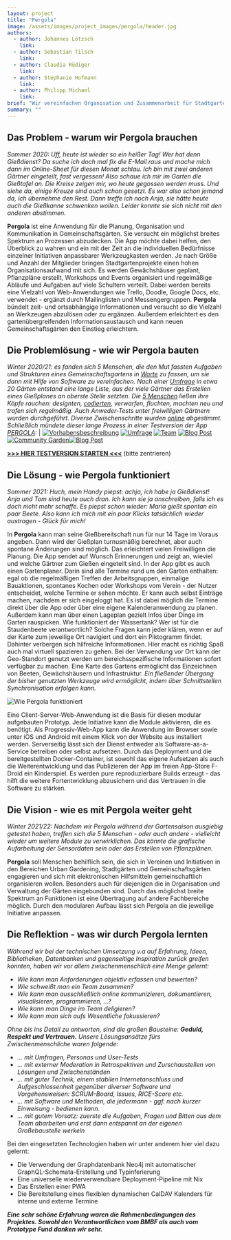 ```yaml
---
layout: project
title: "Pergola"
image: /assets/images/project_images/pergola/header.jpg
authors:
  - author: Johannes Lötzsch
    link:
  - author: Sebastian Tilsch
    link:
  - author: Claudia Rüdiger
    link:
  - author: Stephanie Hofmann
    link:
  - author: Philipp Michael
    link:
brief: "Wir vereinfachen Organisation und Zusammenarbeit für Stadtgartenprojekte."
summary: ""
---
```


## Das Problem - warum wir Pergola brauchen

_Sommer 2020: Uff, heute ist wieder so ein heißer Tag! Wer hat denn Gießdienst? Da suche ich doch mal fix die E-Mail raus und mache mich dann im Online-Sheet für diesen Monat schlau. Ich bin mit zwei anderen Gärtner eingeteilt, fast vergessen! Also schaue ich mir im Garten die Gießtafel an. Die Kreise zeigen mir, wo heute gegossen werden muss. Und siehe da, einige Kreuze sind auch schon gesetzt. Es war also schon jemand da, ich übernehme den Rest. Dann treffe ich noch Anja, sie hätte heute auch die Gießkanne schwenken wollen. Leider konnte sie sich nicht mit den anderen abstimmen._

**Pergola** ist eine Anwendung für die Planung, Organisation und Kommunikation in Gemeinschaftsgärten. Sie versucht ein möglichst breites Spektrum an Prozessen abzudecken. Die App möchte dabei helfen, den Überblick zu wahren und ein mit der Zeit an die individuellen Bedürfnisse einzelner Initiativen anpassbarer Werkzeugkasten werden.
Je nach Größe und Anzahl der Mitglieder bringen Stadtgartenprojekte einen hohen Organisationsaufwand mit sich. Es werden Gewächshäuser geplant, Pflanzpläne erstellt, Workshops und Events organisiert und regelmäßige Abläufe und Aufgaben auf viele Schultern verteilt. Dabei werden bereits eine Vielzahl von Web-Anwendungen wie Trello, Doodle, Google Docs, etc. verwendet - ergänzt durch Mailinglisten und Messengergruppen. **Pergola** bündelt zeit- und ortsabhängige Informationen und versucht so die Vielzahl an Werkzeugen abzulösen oder zu ergänzen. Außerdem erleichtert es den gartenübergreifenden Informationsaustausch und kann neuen Gemeinschaftsgärten den Einstieg erleichtern.

## Die Problemlösung - wie wir Pergola bauten

_Winter 2020/21: es fanden sich 5 Menschen, die den Mut fassten Aufgaben und Strukturen eines Gemeinschaftsgartens in [Worte](https://github.com/community-garden/community-garden.github.io/files/5950783/Vorhabensbeschreibung.pdf) zu fassen, um sie dann mit Hilfe von Software zu vereinfachen. Nach einer [Umfrage](https://community-garden.github.io/blog/post/1099653886/) in etwa 20 Gärten entstand eine lange Liste, aus der viele Gärtner das Erstellen eines Gießplanes an oberste Stelle setzten. Die [5 Menschen](https://community-garden.github.io/team) ließen ihre Köpfe rauchen: designten, [codierten](https://community-garden.github.io/blog/post/-2009237593/), verwarfen, fluchten, machten neu und trafen sich regelmäßig. Auch Anweder-Tests unter freiwilligen Gärtnern wurden durchgeführt. Diverse Zwischenschritte wurden [online](https://github.com/organizations/community-garden/settings/profile) abgestimmt. Schließlich mündete dieser lange Prozess in einer Testversion der App [PERGOLA](https://community-garden.github.io/blog/post/-426723368/):_ | [![Vorhabensbeschreibung](https://user-images.githubusercontent.com/72280627/107363312-3fc19c80-6ada-11eb-9037-3bb289e6ca9a.jpg)](https://github.com/community-garden/community-garden.github.io/files/5950783/Vorhabensbeschreibung.pdf) [![Umfrage](https://user-images.githubusercontent.com/72280627/107363307-3df7d900-6ada-11eb-992d-4d65551867f4.jpg)](https://community-garden.github.io/blog/post/1099653886/) [![Team](https://user-images.githubusercontent.com/72280627/107363305-3d5f4280-6ada-11eb-8b73-13553a37359a.jpg)](https://community-garden.github.io/team) [![Blog Post](https://user-images.githubusercontent.com/72280627/107516487-c5ae1800-6bac-11eb-8da4-a5bbf08b9c76.jpg)](https://community-garden.github.io/blog/post/-2009237593/) [![Community Garden](https://user-images.githubusercontent.com/72280627/107363308-3e906f80-6ada-11eb-92b4-32de0135e803.jpg)](https://github.com/organizations/community-garden/settings/profile)[![Blog Post](https://user-images.githubusercontent.com/72280627/107369762-74395680-6ae2-11eb-953f-3a1f7334ffe1.jpg)](https://community-garden.github.io/blog/post/-426723368/)

**[>>> HIER TESTVERSION STARTEN <<<](https://live.pergola.gra.one/)** (bitte zentrieren)

## Die Lösung - wie Pergola funktioniert

_Sommer 2021: Huch, mein Handy piepst: achja, ich habe ja Gießdienst! Anja und Tom sind heute auch dran. Ich kann sie ja anschreiben, falls ich es doch nicht mehr schaffe. Es piepst schon wieder: Maria gießt spontan ein paar Beete. Also kann ich mich mit ein paar Klicks tatsächlich wieder austragen - Glück für mich!_

In **Pergola** kann man seine Gießbereitschaft nun für nur 14 Tage im Voraus angeben. Dann wird der Gießplan turnusmäßig berechnet, aber auch spontane Änderungen sind möglich. Das erleichtert vielen Freiwilligen die Planung. Die App sendet auf Wunsch Erinnerungen und zeigt an, wieviel und welche Gärtner zum Gießen eingeteilt sind.
In der App gibt es auch einen Gartenplaner. Darin sind alle Termine rund um den Garten enthalten: egal ob die regelmäßigen Treffen der Arbeitsgruppen, einmalige Bauaktionen, spontanes Kochen oder Workshops vom Verein - der Nutzer entscheidet, welche Termine er sehen möchte. Er kann auch selbst Einträge machen, nachdem er sich eingeloggt hat. Es ist dabei möglich die Termine direkt über die App oder über eine eigene Kalenderanwendung zu planen.
Außerdem kann man über einen Lageplan gezielt Infos über Dinge im Garten rauspicken. Wie funktioniert der Wassertank? Wer ist für die Staudenbeete verantwortlich? Solche Fragen kann jeder klären, wenn er auf der Karte zum jeweilige Ort navigiert und dort ein Piktogramm findet. Dahinter verbergen sich hilfreiche Informationen. Hier macht es richtig Spaß auch mal virtuell spazieren zu gehen. Bei der Verwendung vor Ort kann der Geo-Standort genutzt werden um bereichsspezifische Informationen sofort verfügbar zu machen. Eine Karte des Gartens ermöglicht das Einzeichnen von Beeten, Gewächshäusern und Infrastruktur. _Ein fließender Übergang der bisher genutzten Werkzeuge wird ermöglicht, indem über Schnittstellen Synchronisation erfolgen kann._

![Wie Pergola funktioniert](https://user-images.githubusercontent.com/72280627/107227775-1b06ef80-6a1c-11eb-8400-0f68d15b61c5.jpg)

Eine Client-Server-Web-Anwendung ist die Basis für diesen modular aufgebauten Prototyp. Jede Initiative kann die Module aktivieren, die es benötigt. Als Progressiv-Web-App kann die Anwendung im Browser sowie unter iOS und Android mit einem Klick von der Website aus installiert werden. Serverseitig lässt sich der Dienst entweder als Software-as-a-Service betreiben oder selbst aufsetzen. Durch das Deployment und die bereitgestellten Docker-Container, ist sowohl das eigene Aufsetzen als auch die Weiterentwicklung und das Publizieren der App im freien App-Store F-Droid ein Kinderspiel. Es werden pure reproduzierbare Builds erzeugt - das hilft die weitere Fortentwicklung abzusichern und das Vertrauen in die Software zu stärken.

## Die Vision - wie es mit Pergola weiter geht

_Winter 2021/22: Nachdem wir Pergola während der Gartensaison ausgiebig getestet haben, treffen sich die 5 Menschen - oder auch andere - vielleicht wieder um weitere Module zu verwirklichen. Das könnte die grafische Aufarbeitung der Sensordaten sein oder das Erstellen von Pflanzplänen._

**Pergola** soll Menschen behilflich sein, die sich in Vereinen und Initiativen in den Bereichen Urban Gardening, Stadtgärten und Gemeinschaftsgärten engagieren und sich mit elektronischen Hilfsmitteln gemeinschaftlich organisieren wollen. Besonders auch für diejenigen die in Organisation und Verwaltung der Gärten eingebunden sind. Durch das möglichst breite Spektrum an Funktionen ist eine Übertragung auf andere Fachbereiche möglich. Durch den modularen Aufbau lässt sich Pergola an die jeweilige Initiative anpassen.

## Die Reflektion - was wir durch Pergola lernten

_Während wir bei der technischen Umsetzung v.a auf Erfahrung, Ideen, Bibliotheken, Datenbanken und gegenseitige Inspiration zurück greifen konnten, haben wir vor allem zwischenmenschlich eine Menge gelernt:_

- _Wie kann man Anforderungen objektiv erfassen und bewerten?_
- _Wie schweißt man ein Team zusammen?_
- _Wie kann man ausschließlich online kommunizieren, dokumentieren, visualisieren, programmieren, ...?_
- _Wie kann man Dinge im Team deligieren?_
- _Wie kann man sich aufs Wesentliche fokussieren?_

_Ohne bis ins Detail zu antworten, sind die großen Bausteine: **Geduld, Respekt und Vertrauen.** Unsere Lösungsansätze fürs Zwischenmenschliche waren folgende:_

- _... mit Umfragen, Personas und User-Tests_
- _... mit externer Moderation in Retrospektiven und Zurschaustellen von Lösungen und Zwischenständen_
- _... mit guter Technik, einem stabilen Internetanschluss und Aufgeschlossenheit gegenüber diverser Software und Vorgehensweisen: SCRUM-Board, Issues, RICE-Score etc._
- _... mit Software und Methoden, die jedermann - ggf. nach kurzer Einweisung - bedienen kann._
- _... mit gutem Vorsatz: zuerste die Aufgaben, Fragen und Bitten aus dem Team abarbeiten und erst dann entspannt an der eigenen Großebaustelle werkeln_

Bei den eingesetzten Technologien haben wir unter anderem hier viel dazu gelernt:

- Die Verwendung der Graphdatenbank Neo4j mit automatischer GraphQL-Schemata-Erstellung und Typinferierung
- Eine universelle wiederverwendbare Deployment-Pipeline mit Nix
- Das Erstellen einer PWA
- Die Bereitstellung eines flexiblen dynamischen CalDAV Kalenders für interne und externe Termine

**_Eine sehr schöne Erfahrung waren die Rahmenbedingungen des Projektes. Sowohl den Verantwortlichen vom BMBF als auch vom Prototype Fund danken wir sehr._**
